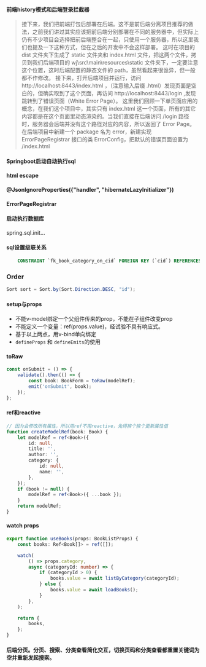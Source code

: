 #### 前端history模式和后端登录拦截器

> 接下来，我们把前端打包后部署在后端。这不是前后端分离项目推荐的做法，之前我们讲过其实应该把前后端分别部署在不同的服务器中，但实际上仍有不少项目会选择把前后端整合在一起，只使用一个服务器，所以这里我们也提及一下这种方式，但在之后的开发中不会这样部署。
> 这时在项目的 dist 文件夹下生成了 static 文件夹和 index.html 文件，把这两个文件，拷贝到我们后端项目的 wj\src\main\resources\static 文件夹下，一定要注意这个位置，这时后端配置的静态文件的 path，虽然看起来很诡异，但一般都不作修改。
> 接下来，打开后端项目并运行，访问 http://localhost:8443/index.html ，（注意输入后缀 .html）发现页面是空白的，但确实取到了这个页面，再访问 http://localhost:8443/login ,发现跳转到了错误页面（White Error Page）。
> 这里我们回顾一下单页面应用的概念，在我们这个项目中，其实只有 index.html 这一个页面，所有的其它内容都是在这个页面里动态渲染的。当我们直接在后端访问 /login 路径时，服务器会后端并没有这个路径对应的内容，所以返回了 Error Page。
> 在后端项目中新建一个 package 名为 error，新建实现 ErrorPageRegistrar 接口的类 ErrorConfig，把默认的错误页面设置为 /index.html

#### Springboot启动自动执行sql

#### html escape

####  @JsonIgnoreProperties({"handler", "hibernateLazyInitializer"})

####  ErrorPageRegistrar

#### 启动执行数据库
spring.sql.init...

#### sql设置级联关系
```sql
    CONSTRAINT `fk_book_category_on_cid` FOREIGN KEY (`cid`) REFERENCES `category` (`id`) ON DELETE SET NULL ON UPDATE CASCADE

```

### Order
```java
Sort sort = Sort.by(Sort.Direction.DESC, "id");
```

####  setup与props

* 不能v-model绑定一个父组件传来的prop，不能在子组件改变prop
* 不能定义一个变量：ref(props.value)，经试验不具有响应式。 
* 基于以上两点，用v-bind单向绑定
* `defineProps` 和 `defineEmits`的使用

#### toRaw

```typescript
const onSubmit = () => {
	validate().then(() => {
		const book: BookForm = toRaw(modelRef);
		emit('onSubmit', book);
	});
};
```

#### ref和reactive

```typescript
// 因为会修改所有属性，所以用ref不用reactive，免得挨个挨个更新属性值
function createModelRef(book: Book) {
	let modelRef = ref<Book>({
		id: null,
		title: '',
		author: '',
		category: {
			id: null,
			name: '',
		},
	});
	if (book != null) {
		modelRef = ref<Book>({ ...book });
	}
	return modelRef;
}
```

#### watch props

```typescript
export function useBooks(props: BookListProps) {
	const books: Ref<Book[]> = ref([]);

	watch(
		() => props.category,
		async (categoryId: number) => {
			if (categoryId > 0) {
				books.value = await listByCategory(categoryId);
			} else {
				books.value = await loadBooks();
			}
		},
	);

	return {
		books,
	};
}
```

####  后端分页。分页、搜索、分类查看简化交互，切换页码和分类查看都重置关键词为空并重新发起搜索。
